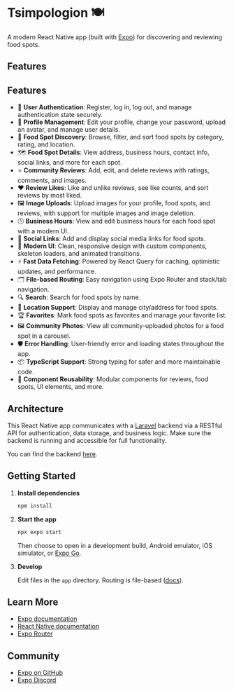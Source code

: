 # Tsimpologion 🍽️

A modern React Native app (built with [Expo](https://expo.dev)) for discovering and reviewing food spots. 

## Features

## Features

- 🔐 **User Authentication**: Register, log in, log out, and manage authentication state securely.
- 👤 **Profile Management**: Edit your profile, change your password, upload an avatar, and manage user details.
- 🍴 **Food Spot Discovery**: Browse, filter, and sort food spots by category, rating, and location.
- 🗺️ **Food Spot Details**: View address, business hours, contact info, social links, and more for each spot.
- ⭐ **Community Reviews**: Add, edit, and delete reviews with ratings, comments, and images.
- ❤️ **Review Likes**: Like and unlike reviews, see like counts, and sort reviews by most liked.
- 🖼️ **Image Uploads**: Upload images for your profile, food spots, and reviews, with support for multiple images and image deletion.
- 🕒 **Business Hours**: View and edit business hours for each food spot with a modern UI.
- 💬 **Social Links**: Add and display social media links for food spots.
- 📱 **Modern UI**: Clean, responsive design with custom components, skeleton loaders, and animated transitions.
- ⚡ **Fast Data Fetching**: Powered by React Query for caching, optimistic updates, and performance.
- 🗂️ **File-based Routing**: Easy navigation using Expo Router and stack/tab navigation.
- 🔍 **Search**: Search for food spots by name.
- 📍 **Location Support**: Display and manage city/address for food spots.
- 🏆 **Favorites**: Mark food spots as favorites and manage your favorite list.
- 🖼️ **Community Photos**: View all community-uploaded photos for a food spot in a carousel.
- 🛡️ **Error Handling**: User-friendly error and loading states throughout the app.
- 📦 **TypeScript Support**: Strong typing for safer and more maintainable code.
- 🧪 **Component Reusability**: Modular components for reviews, food spots, UI elements, and more.

## Architecture

This React Native app communicates with a [Laravel](https://laravel.com/) backend via a RESTful API for authentication, data storage, and business logic. Make sure the backend is running and accessible for full functionality.

You can find the backend [here](https://github.com/Pravinos/tsimpologion-backend).

## Getting Started

1. **Install dependencies**

   ```bash
   npm install
   ```

2. **Start the app**

   ```bash
   npx expo start
   ```

   Then choose to open in a development build, Android emulator, iOS simulator, or [Expo Go](https://expo.dev/go).

3. **Develop**

   Edit files in the `app` directory. Routing is file-based ([docs](https://docs.expo.dev/router/introduction/)).

## Learn More

- [Expo documentation](https://docs.expo.dev/)
- [React Native documentation](https://reactnative.dev/)
- [Expo Router](https://docs.expo.dev/router/introduction/)

## Community

- [Expo on GitHub](https://github.com/expo/expo)
- [Expo Discord](https://chat.expo.dev)